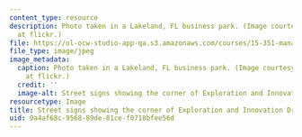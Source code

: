 ```yaml
---
content_type: resource
description: Photo taken in a Lakeland, FL business park. (Image courtesy of lakelandlocal
  at flickr.)
file: https://ol-ocw-studio-app-qa.s3.amazonaws.com/courses/15-351-managing-innovation-and-entrepreneurship-spring-2008/9a4af68c956889de81cef0718bfee56d_15-351s08.jpg
file_type: image/jpeg
image_metadata:
  caption: Photo taken in a Lakeland, FL business park. (Image courtesy of [lakelandlocal](http://www.flickr.com/photos/lakelandlocal/404688085/)
    at flickr.)
  credit: ''
  image-alt: Street signs showing the corner of Exploration and Innovation Dr.
resourcetype: Image
title: Street signs showing the corner of Exploration and Innovation Dr.
uid: 9a4af68c-9568-89de-81ce-f0718bfee56d
---
```

